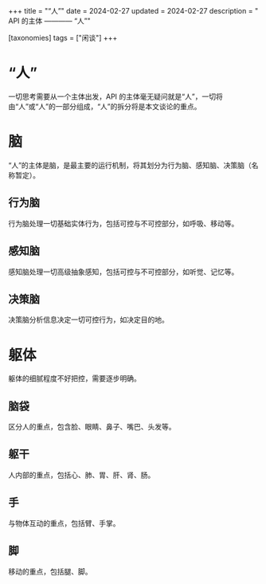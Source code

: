 +++
title = "“人”"
date = 2024-02-27
updated = 2024-02-27
description = " API 的主体 ———— “人”"

[taxonomies]
tags = ["闲谈"]
+++

# “人”

一切思考需要从一个主体出发，API 的主体毫无疑问就是“人”，一切将由“人”或“人”的一部分组成，“人”的拆分将是本文谈论的重点。

# 脑

“人”的主体是脑，是最主要的运行机制，将其划分为行为脑、感知脑、决策脑（名称暂定）。

## 行为脑

行为脑处理一切基础实体行为，包括可控与不可控部分，如呼吸、移动等。

## 感知脑

感知脑处理一切高级抽象感知，包括可控与不可控部分，如听觉、记忆等。

## 决策脑

决策脑分析信息决定一切可控行为，如决定目的地。

# 躯体
躯体的细腻程度不好把控，需要逐步明确。
## 脑袋
区分人的重点，包含脸、眼睛、鼻子、嘴巴、头发等。
## 躯干
人内部的重点，包括心、肺、胃、肝、肾、肠。
## 手
与物体互动的重点，包括臂、手掌。
## 脚
移动的重点，包括腿、脚。
